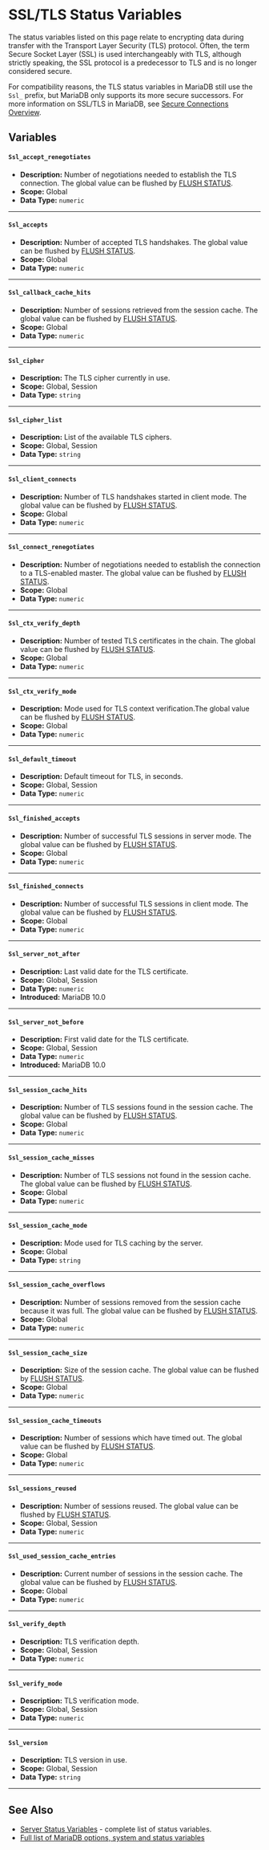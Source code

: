 # SSL/TLS Status Variables

The status variables listed on this page relate to encrypting data during transfer with the Transport Layer Security (TLS) protocol.  Often, the term Secure Socket Layer (SSL) is used interchangeably with TLS, although strictly speaking, the SSL protocol is a predecessor to TLS and is no longer considered secure.

For compatibility reasons, the TLS status variables in MariaDB still use the `Ssl_` prefix, but MariaDB only supports its more secure successors. For more information on SSL/TLS in MariaDB, see [Secure Connections Overview](/mariadb-administration/user-server-security/securing-mariadb/securing-mariadb-encryption/data-in-transit-encryption/secure-connections-overview).

## Variables

#### `Ssl_accept_renegotiates`

- <strong>Description:</strong> Number of negotiations needed to establish the TLS connection. The global value can be flushed by [FLUSH STATUS](/sql-statements-structure/sql-statements/administrative-sql-statements/flush-commands/flush).
- <strong>Scope:</strong> Global
- <strong>Data Type:</strong> `numeric`

---

#### `Ssl_accepts`

- <strong>Description:</strong> Number of accepted TLS handshakes. The global value can be flushed by [FLUSH STATUS](/sql-statements-structure/sql-statements/administrative-sql-statements/flush-commands/flush).
- <strong>Scope:</strong> Global
- <strong>Data Type:</strong> `numeric`

---

#### `Ssl_callback_cache_hits`

- <strong>Description:</strong> Number of sessions retrieved from the session cache. The global value can be flushed by [FLUSH STATUS](/sql-statements-structure/sql-statements/administrative-sql-statements/flush-commands/flush).
- <strong>Scope:</strong> Global
- <strong>Data Type:</strong> `numeric`

---

#### `Ssl_cipher`

- <strong>Description:</strong> The TLS cipher currently in use.
- <strong>Scope:</strong> Global, Session
- <strong>Data Type:</strong> `string`

---

#### `Ssl_cipher_list`

- <strong>Description:</strong> List of the available TLS ciphers.
- <strong>Scope:</strong> Global, Session
- <strong>Data Type:</strong> `string`

---

#### `Ssl_client_connects`

- <strong>Description:</strong> Number of TLS handshakes started in client mode. The global value can be flushed by [FLUSH STATUS](/sql-statements-structure/sql-statements/administrative-sql-statements/flush-commands/flush).
- <strong>Scope:</strong> Global
- <strong>Data Type:</strong> `numeric`

---

#### `Ssl_connect_renegotiates`

- <strong>Description:</strong> Number of negotiations needed to establish the connection to a TLS-enabled master. The global value can be flushed by [FLUSH STATUS](/sql-statements-structure/sql-statements/administrative-sql-statements/flush-commands/flush).
- <strong>Scope:</strong> Global
- <strong>Data Type:</strong> `numeric`

---

#### `Ssl_ctx_verify_depth`

- <strong>Description:</strong> Number of tested TLS certificates in the chain. The global value can be flushed by [FLUSH STATUS](/sql-statements-structure/sql-statements/administrative-sql-statements/flush-commands/flush).
- <strong>Scope:</strong> Global
- <strong>Data Type:</strong> `numeric`

---

#### `Ssl_ctx_verify_mode`

- <strong>Description:</strong> Mode used for TLS context verification.The global value can be flushed by [FLUSH STATUS](/sql-statements-structure/sql-statements/administrative-sql-statements/flush-commands/flush).
- <strong>Scope:</strong> Global
- <strong>Data Type:</strong> `numeric`

---

#### `Ssl_default_timeout`

- <strong>Description:</strong> Default timeout for TLS, in seconds.
- <strong>Scope:</strong> Global, Session
- <strong>Data Type:</strong> `numeric`

---

#### `Ssl_finished_accepts`

- <strong>Description:</strong> Number of successful TLS sessions in server mode. The global value can be flushed by [FLUSH STATUS](/sql-statements-structure/sql-statements/administrative-sql-statements/flush-commands/flush).
- <strong>Scope:</strong> Global
- <strong>Data Type:</strong> `numeric`

---

#### `Ssl_finished_connects`

- <strong>Description:</strong> Number of successful TLS sessions in client mode. The global value can be flushed by [FLUSH STATUS](/sql-statements-structure/sql-statements/administrative-sql-statements/flush-commands/flush).
- <strong>Scope:</strong> Global
- <strong>Data Type:</strong> `numeric`

---

#### `Ssl_server_not_after`

- <strong>Description:</strong> Last valid date for the TLS certificate.
- <strong>Scope:</strong> Global, Session
- <strong>Data Type:</strong> `numeric`
- <strong>Introduced:</strong> <a undefined>MariaDB 10.0</a>

---

#### `Ssl_server_not_before`

- <strong>Description:</strong> First valid date for the TLS certificate.
- <strong>Scope:</strong> Global, Session
- <strong>Data Type:</strong> `numeric`
- <strong>Introduced:</strong> <a undefined>MariaDB 10.0</a>

---

#### `Ssl_session_cache_hits`

- <strong>Description:</strong> Number of TLS sessions found in the session cache. The global value can be flushed by [FLUSH STATUS](/sql-statements-structure/sql-statements/administrative-sql-statements/flush-commands/flush).
- <strong>Scope:</strong> Global
- <strong>Data Type:</strong> `numeric`

---

#### `Ssl_session_cache_misses`

- <strong>Description:</strong> Number of TLS sessions not found in the session cache. The global value can be flushed by [FLUSH STATUS](/sql-statements-structure/sql-statements/administrative-sql-statements/flush-commands/flush).
- <strong>Scope:</strong> Global
- <strong>Data Type:</strong> `numeric`

---

#### `Ssl_session_cache_mode`

- <strong>Description:</strong> Mode used for TLS caching by the server.
- <strong>Scope:</strong> Global
- <strong>Data Type:</strong> `string`

---

#### `Ssl_session_cache_overflows`

- <strong>Description:</strong> Number of sessions removed from the session cache because it was full. The global value can be flushed by [FLUSH STATUS](/sql-statements-structure/sql-statements/administrative-sql-statements/flush-commands/flush).
- <strong>Scope:</strong> Global
- <strong>Data Type:</strong> `numeric`

---

#### `Ssl_session_cache_size`

- <strong>Description:</strong> Size of the session cache. The global value can be flushed by [FLUSH STATUS](/sql-statements-structure/sql-statements/administrative-sql-statements/flush-commands/flush).
- <strong>Scope:</strong> Global
- <strong>Data Type:</strong> `numeric`

---

#### `Ssl_session_cache_timeouts`

- <strong>Description:</strong> Number of sessions which have timed out. The global value can be flushed by [FLUSH STATUS](/sql-statements-structure/sql-statements/administrative-sql-statements/flush-commands/flush).
- <strong>Scope:</strong> Global
- <strong>Data Type:</strong> `numeric`

---

#### `Ssl_sessions_reused`

- <strong>Description:</strong> Number of sessions reused. The global value can be flushed by [FLUSH STATUS](/sql-statements-structure/sql-statements/administrative-sql-statements/flush-commands/flush).
- <strong>Scope:</strong> Global, Session
- <strong>Data Type:</strong> `numeric`

---

#### `Ssl_used_session_cache_entries`

- <strong>Description:</strong> Current number of sessions in the session cache. The global value can be flushed by [FLUSH STATUS](/sql-statements-structure/sql-statements/administrative-sql-statements/flush-commands/flush).
- <strong>Scope:</strong> Global
- <strong>Data Type:</strong> `numeric`

---

#### `Ssl_verify_depth`

- <strong>Description:</strong> TLS verification depth.
- <strong>Scope:</strong> Global, Session
- <strong>Data Type:</strong> `numeric`

---

#### `Ssl_verify_mode`

- <strong>Description:</strong> TLS verification mode.
- <strong>Scope:</strong> Global, Session
- <strong>Data Type:</strong> `numeric`

---

#### `Ssl_version`

- <strong>Description:</strong> TLS version in use.
- <strong>Scope:</strong> Global, Session
- <strong>Data Type:</strong> `string`

---

## See Also

- [Server Status Variables](/replication/optimization-and-tuning/system-variables/server-status-variables)  -  complete list of status variables.
- [Full list of MariaDB options, system and status variables](/mariadb-administration/variables-and-modes/full-list-of-mariadb-options-system-and-status-variables)